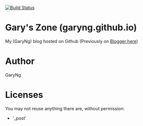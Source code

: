 [![Build Status](https://travis-ci.org/garyng/garyng.github.io.svg?branch=master)](https://travis-ci.org/garyng/garyng.github.io)

Gary's Zone (garyng.github.io)
================
My (GaryNg) blog hosted on Github (Previously on [Blogger here](http://garyngzhongbo.blogspot.com))

Author
===========
GaryNg

Licenses
=============
You may not reuse anything there are, without permission:
- '_post'
